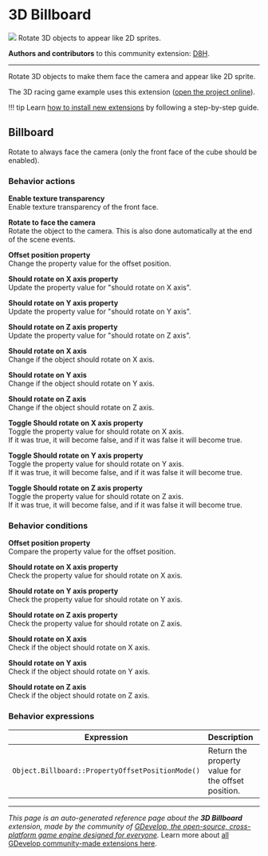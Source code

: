 # 3D Billboard

<img src="https://asset-resources.gdevelop.io/public-resources/Icons/b46f9cf1fc6b0ef59a461c7831003d1fb091137cbedbae876774f40f8b7dea97_pine-tree.svg" class="extension-icon"></img>
Rotate 3D objects to appear like 2D sprites.

**Authors and contributors** to this community extension: [D8H](https://gd.games/D8H).

---

Rotate 3D objects to make them face the camera and appear like 2D sprite.

The 3D racing game example uses this extension ([open the project online](https://editor.gdevelop.io/?project=example://3d-racing-game)).

!!! tip
    Learn [how to install new extensions](/gdevelop5/extensions/search) by following a step-by-step guide.



## Billboard 

Rotate to always face the camera (only the front face of the cube should be enabled). 

### Behavior actions

**Enable texture transparency**  
Enable texture transparency of the front face.

**Rotate to face the camera**  
Rotate the object to the camera. This is also done automatically at the end of the scene events.

**Offset position property**  
Change the property value for the offset position.

**Should rotate on X axis property**  
Update the property value for "should rotate on X axis".

**Should rotate on Y axis property**  
Update the property value for "should rotate on Y axis".

**Should rotate on Z axis property**  
Update the property value for "should rotate on Z axis".

**Should rotate on X axis**  
Change if the object should rotate on X axis.

**Should rotate on Y axis**  
Change if the object should rotate on Y axis.

**Should rotate on Z axis**  
Change if the object should rotate on Z axis.

**Toggle Should rotate on X axis property**  
Toggle the property value for should rotate on X axis.  
If it was true, it will become false, and if it was false it will become true.

**Toggle Should rotate on Y axis property**  
Toggle the property value for should rotate on Y axis.  
If it was true, it will become false, and if it was false it will become true.

**Toggle Should rotate on Z axis property**  
Toggle the property value for should rotate on Z axis.  
If it was true, it will become false, and if it was false it will become true.

### Behavior conditions

**Offset position property**  
Compare the property value for the offset position.

**Should rotate on X axis property**  
Check the property value for should rotate on X axis.

**Should rotate on Y axis property**  
Check the property value for should rotate on Y axis.

**Should rotate on Z axis property**  
Check the property value for should rotate on Z axis.

**Should rotate on X axis**  
Check if the object should rotate on X axis.

**Should rotate on Y axis**  
Check if the object should rotate on Y axis.

**Should rotate on Z axis**  
Check if the object should rotate on Z axis.

### Behavior expressions

| Expression | Description |  |
|-----|-----|-----|
| `Object.Billboard::PropertyOffsetPositionMode()` | Return the property value for the offset position. ||

---

*This page is an auto-generated reference page about the **3D Billboard** extension, made by the community of [GDevelop, the open-source, cross-platform game engine designed for everyone](https://gdevelop.io/).* Learn more about [all GDevelop community-made extensions here](/gdevelop5/extensions).